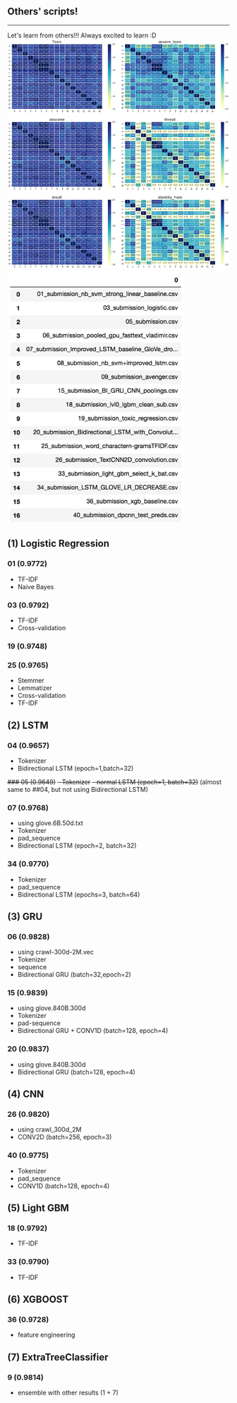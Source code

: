 ## Others' scripts!
_______

Let's learn from others!!! Always excited to learn :D
<img src="correlation.png">
<img src="filenumber.png" width="400">

## (1) Logistic Regression
### 01 (0.9772)
- TF-IDF
- Naive Bayes

### 03 (0.9792)
- TF-IDF
- Cross-validation

### 19 (0.9748)

### 25 (0.9765)
- Stemmer
- Lemmatizer
- Cross-validation
- TF-IDF

## (2) LSTM
### 04 (0.9657)
- Tokenizer
- Bidirectional LSTM (epoch=1,batch=32)

~~### 05 (0.9649)~~
~~- Tokenizer~~
~~- normal LSTM (epoch=1, batch=32)~~
(almost same to ##04, but not using Bidirectional LSTM)

### 07 (0.9768)
- using glove.6B.50d.txt
- Tokenizer
- pad_sequence
- Bidirectional LSTM (epoch=2, batch=32)

### 34 (0.9770)
- Tokenizer
- pad_sequence
- Bidirectional LSTM (epochs=3, batch=64)

## (3) GRU
### 06 (0.9828)
- using crawl-300d-2M.vec
- Tokenizer
- sequence
- Bidirectional GRU (batch=32,epoch=2)

### 15 (0.9839)
- using glove.840B.300d
- Tokenizer
- pad-sequence
- Bidirectional GRU + CONV1D (batch=128, epoch=4)

### 20 (0.9837)
- using glove.840B.300d
- Bidirectional GRU (batch=128, epoch=4)

## (4) CNN
### 26 (0.9820)
- using crawl_300d_2M
- CONV2D (batch=256, epoch=3)

### 40 (0.9775)
- Tokenizer
- pad_sequence
- CONV1D (batch=128, epoch=4)

## (5) Light GBM
### 18 (0.9792)
- TF-IDF

### 33 (0.9790)
- TF-IDF

## (6) XGBOOST
### 36 (0.9728)
- feature engineering

## (7) ExtraTreeClassifier
### 9 (0.9814)
- ensemble with other results (1 + 7)
